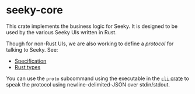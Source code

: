 # seeky-core

This crate implements the business logic for Seeky. It is designed to be used by the various Seeky UIs written in Rust.

Though for non-Rust UIs, we are also working to define a _protocol_ for talking to Seeky. See:

- [Specification](../docs/protocol_v1.md)
- [Rust types](./src/protocol.rs)

You can use the `proto` subcommand using the executable in the [`cli` crate](../cli) to speak the protocol using newline-delimited-JSON over stdin/stdout.
